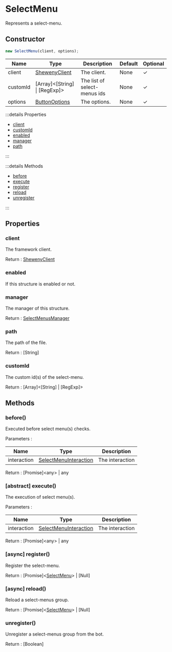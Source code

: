 # SelectMenu

Represents a select-menu.

## Constructor

```js [Javascript CJS]
new SelectMenu(client, options);
```

| Name     | Type                                             | Description                  | Default | Optional |
| -------- | ------------------------------------------------ | ---------------------------- | ------- | -------- |
| client   | [ShewenyClient](../client/ShewenyClient.md)      | The client.                  | None    | ✓        |
| customId | [Array]\<[String] \| [RegExp]>                   | The list of select-menus ids | None    | ✓        |
| options  | [ButtonOptions](../typedef/SelectMenuOptions.md) | The options.                 | None    | ✓        |

:::details Properties

- [client](#client)
- [customId](#customid)
- [enabled](#enabled)
- [manager](#manager)
- [path](#path)

:::

:::details Methods

- [before](#before)
- [execute](#abstract-execute)
- [register](#async-register)
- [reload](#async-reload)
- [unregister](#unregister)

:::

## Properties

### client

The framework client.

Return : [ShewenyClient](../client/ShewenyClient.md)

### enabled

If this structure is enabled or not.

### manager

The manager of this structure.

Return : [SelectMenusManager](../managers/SelectMenusManager.md)

### path

The path of the file.

Return : [String]

### customId

The custom id(s) of the select-menu.

Return : [Array]\<[String] | [RegExp]>

## Methods

### before()

Executed before select menu(s) checks.

Parameters :

| Name        | Type                                                                                           | Description     |
| ----------- | ---------------------------------------------------------------------------------------------- | --------------- |
| interaction | [SelectMenuInteraction](https://discord.js.org/#/docs/main/stable/class/SelectMenuInteraction) | The interaction |

Return : [Promise]\<any> | any

### [abstract] execute()

The execution of select menu(s).

Parameters :

| Name        | Type                                                                                           | Description     |
| ----------- | ---------------------------------------------------------------------------------------------- | --------------- |
| interaction | [SelectMenuInteraction](https://discord.js.org/#/docs/main/stable/class/SelectMenuInteraction) | The interaction |

Return : [Promise]\<any> | any

### [async] register()

Register the select-menu.

Return : [Promise]\<[SelectMenu](./SelectMenu.md)> | [Null]

### [async] reload()

Reload a select-menus group.

Return : [Promise]\<[SelectMenu](./SelectMenu.md)> | [Null]

### unregister()

Unregister a select-menus group from the bot.

Return : [Boolean]
